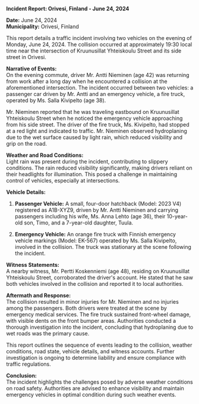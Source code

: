 

**Incident Report: Orivesi, Finland - June 24, 2024**

**Date:** June 24, 2024  
**Municipality:** Orivesi, Finland  

This report details a traffic incident involving two vehicles on the evening of Monday, June 24, 2024. The collision occurred at approximately 19:30 local time near the intersection of Kruunusillat Yhteiskoulu Street and its side street in Orivesi.

**Narrative of Events:**  
On the evening commute, driver Mr. Antti Nieminen (age 42) was returning from work after a long day when he encountered a collision at the aforementioned intersection. The incident occurred between two vehicles: a passenger car driven by Mr. Antti and an emergency vehicle, a fire truck, operated by Ms. Salla Kivipelto (age 38). 

Mr. Nieminen reported that he was traveling eastbound on Kruunusillat Yhteiskoulu Street when he noticed the emergency vehicle approaching from his side street. The driver of the fire truck, Ms. Kivipelto, had stopped at a red light and indicated to traffic. Mr. Nieminen observed hydroplaning due to the wet surface caused by light rain, which reduced visibility and grip on the road.

**Weather and Road Conditions:**  
Light rain was present during the incident, contributing to slippery conditions. The rain reduced visibility significantly, making drivers reliant on their headlights for illumination. This posed a challenge in maintaining control of vehicles, especially at intersections.

**Vehicle Details:**  
1. **Passenger Vehicle:** A small, four-door hatchback (Model: 2023 V4) registered as A1B-XYZ9, driven by Mr. Antti Nieminen and carrying passengers including his wife, Ms. Anna Lehto (age 36), their 10-year-old son, Timo, and a 7-year-old daughter, Tuula.

2. **Emergency Vehicle:** An orange fire truck with Finnish emergency vehicle markings (Model: EK-567) operated by Ms. Salla Kivipelto, involved in the collision. The truck was stationary at the scene following the incident.

**Witness Statements:**  
A nearby witness, Mr. Pertti Koskenniemi (age 48), residing on Kruunusillat Yhteiskoulu Street, corroborated the driver's account. He stated that he saw both vehicles involved in the collision and reported it to local authorities.

**Aftermath and Response:**  
The collision resulted in minor injuries for Mr. Nieminen and no injuries among the passengers. Both drivers were treated at the scene by emergency medical services. The fire truck sustained front-wheel damage, with visible dents on the front bumper areas. Authorities conducted a thorough investigation into the incident, concluding that hydroplaning due to wet roads was the primary cause.

This report outlines the sequence of events leading to the collision, weather conditions, road state, vehicle details, and witness accounts. Further investigation is ongoing to determine liability and ensure compliance with traffic regulations.

**Conclusion:**  
The incident highlights the challenges posed by adverse weather conditions on road safety. Authorities are advised to enhance visibility and maintain emergency vehicles in optimal condition during such weather events.